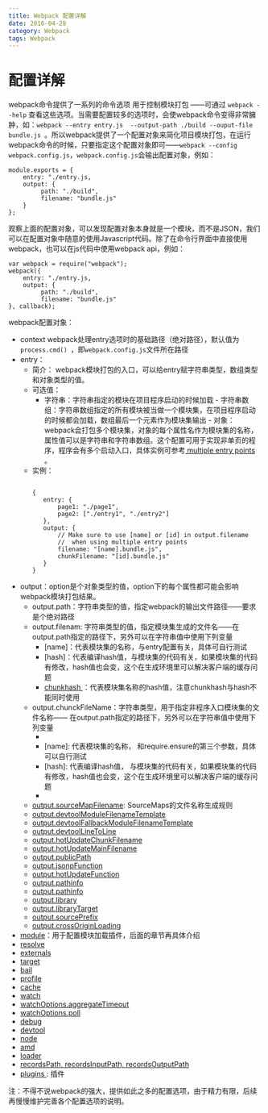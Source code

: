 ```yaml
---
title: Webpack 配置详解
date: 2016-04-28
category: Webpack
tags: Webpack
---
```


# 配置详解
webpack命令提供了一系列的命令选项 用于控制模块打包 ——可通过 `webpack --help` 查看这些选项。当需要配置较多的选项时，会使webpack命令变得非常臃肿，如：`webpack --entry entry.js  --output-path ./build --ouput-file bundle.js `。所以webpack提供了一个配置对象来简化项目模块打包，在运行webpack命令的时候，只要指定这个配置对象即可——`webpack --config webpack.config.js`，`webpack.config.js`会输出配置对象，例如：

```
module.exports = {
    entry: "./entry.js,
    output: {
         path: "./build",
         filename: "bundle.js"
    }
};
```


观察上面的配置对象，可以发现配置对象本身就是一个模块，而不是JSON，我们可以在配置对象中随意的使用Javascript代码。除了在命令行界面中直接使用webpack，也可以在js代码中使用webpack api，例如：
```
var webpack = require("webpack");
webpack({
    entry: "./entry.js,
    output: {
         path: "./build",
         filename: "bundle.js"
}, callback);
```


webpack配置对象：
- context
    webpack处理entry选项时的基础路径（绝对路径），默认值为`process.cmd() `，即`webpack.config.js`文件所在路径
- entry：
    - 简介： webpack模块打包的入口，可以给entry赋字符串类型，数组类型和对象类型的值。
    - 可选值：
         - 字符串：字符串指定的模块在项目程序启动的时候加载
          - 字符串数组：字符串数组指定的所有模块被当做一个模块集，在项目程序启动的时候都会加载，数组最后一个元素作为模块集输出
          - 对象：webpack会打包多个模块集，对象的每个属性名作为模块集的名称，属性值可以是字符串和字符串数组。这个配置可用于实现非单页的程序，程序会有多个启动入口，具体实例可参考[ multiple entry points ]( https://github.com/webpack/webpack/tree/master/examples/multiple-entry-points )。
    - 实例：
         ```

        {
            entry: {
                page1: "./page1",
                page2: ["./entry1", "./entry2"]
            },
            output: {
                // Make sure to use [name] or [id] in output.filename
                //  when using multiple entry points
                filename: "[name].bundle.js",
                chunkFilename: "[id].bundle.js"
            }
        }
         ```
- output：option是个对象类型的值，option下的每个属性都可能会影响webpack模块打包结果。
    - output.path：字符串类型的值，指定webpack的输出文件路径——要求是个绝对路径
    - output.filenam: 字符串类型的值，指定模块集生成的文件名——在output.path指定的路径下，另外可以在字符串值中使用下列变量
         - [name]：代表模块集的名称，与entry配置有关，具体可自行测试
         - [hash]：代表编译hash值，与模块集的代码有关，如果模块集的代码有修改，hash值也会变，这个在生成环境里可以解决客户端的缓存问题
         - [ chunkhash ]：代表模块集名称的hash值，注意chunkhash与hash不能同时使用
     - output.chunckFileName：字符串类型，用于指定非程序入口模块集的文件名称—— 在output.path指定的路径下，另外可以在字符串值中使用下列变量
         -  [id]: 代表模块集的id
         -  [name]: 代表模块集的名称， 和require.ensure的第三个参数，具体可以自行测试
         -  [hash]: 代表编译hash值， 与模块集的代码有关，如果模块集的代码有修改，hash值也会变，这个在生成环境里可以解决客户端的缓存问题
         -  [chunkhash]:  代表模块集名称的hash值，注意chunkhash与hash不能同时使用
    - [ output.sourceMapFilename]( http://webpack.github.io/docs/configuration.html#output-sourcemapfilename ): SourceMaps的文件名称生成规则
     - [ output.devtoolModuleFilenameTemplate ]( http://webpack.github.io/docs/configuration.html#output-devtoolmodulefilenametemplate )
    - [ output.devtoolFallbackModuleFilenameTemplate ]( http://webpack.github.io/docs/configuration.html#output-devtoolfallbackmodulefilenametemplate )
    - [ output.devtoolLineToLine ]( http://webpack.github.io/docs/configuration.html#output-devtoollinetoline )
    - [ output.hotUpdateChunkFilename]( http://webpack.github.io/docs/configuration.html#output-hotupdatechunkfilename)
    - [ output.hotUpdateMainFilename ]( http://webpack.github.io/docs/configuration.html#output-hotupdatemainfilename )
    - [ output.publicPath ]( http://webpack.github.io/docs/configuration.html#output-publicpath )
    - [ output.jsonpFunction ]( http://webpack.github.io/docs/configuration.html#output-jsonpfunction )
    - [ output.hotUpdateFunction ]( http://webpack.github.io/docs/configuration.html#output-hotupdatefunction )
    - [ output.pathinfo ]( http://webpack.github.io/docs/configuration.html#output-pathinfo )
    - [ output.pathinfo ]( http://webpack.github.io/docs/configuration.html#output-library )
    - [ output.library ]( http://webpack.github.io/docs/configuration.html#output-library )
    - [ output.libraryTarget ]( http://webpack.github.io/docs/configuration.html#output-librarytarget )
    - [ output.sourcePrefix ]( http://webpack.github.io/docs/configuration.html#output-sourceprefix )
    - [ output.crossOriginLoading]( http://webpack.github.io/docs/configuration.html#output-crossoriginloading )
- [module]( http://webpack.github.io/docs/configuration.html#module )：用于配置模块加载插件，后面的章节再具体介绍
- [ resolve ]( http://webpack.github.io/docs/configuration.html#resolve )
- [ externals ]( http://webpack.github.io/docs/configuration.html#externals )
- [ target ]( http://webpack.github.io/docs/configuration.html#target )
- [ bail ]( http://webpack.github.io/docs/configuration.html#bail )
- [ profile ]( http://webpack.github.io/docs/configuration.html#profile )
- [ cache ]( http://webpack.github.io/docs/configuration.html#cache )
- [ watch ]( http://webpack.github.io/docs/configuration.html#watch )
- [ watchOptions.aggregateTimeout ]( http://webpack.github.io/docs/configuration.html#watchoptions-aggregatetimeout )
- [ watchOptions.poll ]( http://webpack.github.io/docs/configuration.html#watchoptions-poll )
- [ debug ]( http://webpack.github.io/docs/configuration.html#debug )
- [ devtool ]( http://webpack.github.io/docs/configuration.html#devtool )
- [ node ]( http://webpack.github.io/docs/configuration.html#node )
- [ amd ]( http://webpack.github.io/docs/configuration.html#amd )
- [ loader ]( http://webpack.github.io/docs/configuration.html#loader )
- [ recordsPath, recordsInputPath, recordsOutputPath ]( http://webpack.github.io/docs/configuration.html#recordspath-recordsinputpath-recordsoutputpath )
- [ plugins ]( http://webpack.github.io/docs/configuration.html#plugins): 插件


注：不得不说webpack的强大，提供如此之多的配置选项，由于精力有限，后续再慢慢维护完善各个配置选项的说明。
